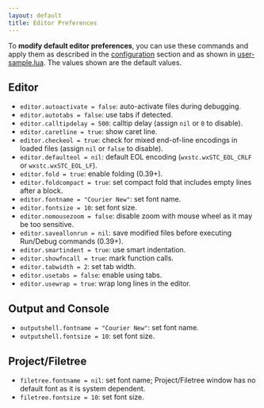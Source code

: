 ```yaml
---
layout: default
title: Editor Preferences
---
```


To **modify default editor preferences**, you can use these commands and apply them 
as described in the [configuration](doc-configuration.html) section
and as shown in [user-sample.lua](https://github.com/pkulchenko/ZeroBraneStudio/blob/master/cfg/user-sample.lua).
The values shown are the default values.

## Editor

- `editor.autoactivate = false`: auto-activate files during debugging.
- `editor.autotabs = false`: use tabs if detected.
- `editor.calltipdelay = 500`: calltip delay (assign `nil` or `0` to disable).
- `editor.caretline = true`: show caret line.
- `editor.checkeol = true`: check for mixed end-of-line encodings in loaded files (assign `nil` or `false` to disable).
- `editor.defaulteol = nil`: default EOL encoding (`wxstc.wxSTC_EOL_CRLF` or `wxstc.wxSTC_EOL_LF`).
- `editor.fold = true`: enable folding (0.39+).
- `editor.foldcompact = true`: set compact fold that includes empty lines after a block.
- `editor.fontname = "Courier New"`: set font name.
- `editor.fontsize = 10`: set font size.
- `editor.nomousezoom = false`: disable zoom with mouse wheel as it may be too sensitive.
- `editor.saveallonrun = nil`: save modified files before executing Run/Debug commands (0.39+).
- `editor.smartindent = true`: use smart indentation.
- `editor.showfncall = true`: mark function calls.
- `editor.tabwidth = 2`: set tab width.
- `editor.usetabs = false`: enable using tabs.
- `editor.usewrap = true`: wrap long lines in the editor.

## Output and Console

- `outputshell.fontname = "Courier New"`: set font name.
- `outputshell.fontsize = 10`: set font size.

## Project/Filetree

- `filetree.fontname = nil`: set font name; Project/Filetree window has no default font as it is system dependent.
- `filetree.fontsize = 10`: set font size.

